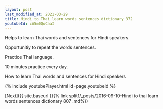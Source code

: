 ```yaml
---
layout: post
last_modified_at: 2021-03-29
title: Hindi to Thai learn words sentences dictionary 372 
youtubeId: cA5m0QoCaaI
---
```

 
 
Helps to learn Thai words and sentences for Hindi speakers.

Opportunitiy to repeat the words sentences. 

Practice Thai language. 
 
10 minutes practice every day. 
 
How to learn Thai words and sentences for Hindi speakers 
 
{% include youtubePlayer.html id=page.youtubeId %}
 
 
[Next]({{ site.baseurl }}{% link  split1/_posts/2016-09-10-Hindi to thai learn words sentences dictionary 807 .md%})
 
